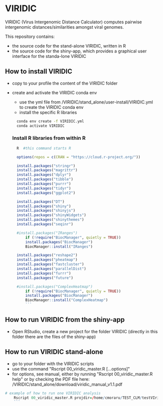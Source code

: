 # VIRIDIC
VIRIDIC (Virus Intergenomic Distance Calculator) computes pairwise intergenomic distances/similarities amongst viral genomes. 

This repository contains:
- the source code for the stand-alone VIRIDIC, written in R
- the source code for the shiny-app, which provides a graphical user interface for the standa-lone VIRIDIC


## How to install VIRIDIC

* copy to your profile the content of the VIRIDIC folder

* create and activate the VIRIDIC conda env

	- use the yml file from /VIRIDIC/stand_alone/user-install/VIRIDIC.yml to create the VIRIDIC conda env
	- install the specific R libraries
	
  ```bash
	conda env create -f VIRIDIC.yml
	conda activate VIRIDIC
	```
  ### Install R libraries from within R
  ```bash
	R  #this command starts R
  	```
  
  ```R
	options(repos = c(CRAN = "https://cloud.r-project.org/"))

	install.packages("stringr")
	install.packages("magrittr")
	install.packages("dplyr")
	install.packages("tibble")
	install.packages("purrr")
	install.packages("tidyr")
	install.packages("ggplot2")

	install.packages("DT")
	install.packages("shiny")
	install.packages("shinyjs")
	install.packages("shinyWidgets")
  	install.packages("shinythemes")
	install.packages("seqinr")

	#install.packages("IRanges")
		if (!require("BiocManager", quietly = TRUE))
		install.packages("BiocManager")
		BiocManager::install("IRanges")

	install.packages("reshape2")
	install.packages("pheatmap")
	install.packages("fastcluster")
	install.packages("parallelDist")
  	install.packages("furrr")
	install.packages("future")

	#install.packages("ComplexHeatmap")
		if (!require("BiocManager", quietly = TRUE))
		install.packages("BiocManager")
		BiocManager::install("ComplexHeatmap")
		```
## How to run VIRIDIC from the shiny-app
* Open RStudio, create a new project for the folder VIRIDIC (directly in this folder there are the files of the shiny-app)
## How to run VIRIDIC stand-alone

* go to your folder with the VIRIDIC scripts
* use the command "Rscript 00_viridic_master.R [...options]"
* for options, see manual, either by running "Rscript 00_viridic_master.R help" or by checking the PDF file here: /VIRIDIC/stand_alone/download/viridic_manual_v1.1.pdf
 
```R
# example of how to run one VIRIDIC analysis
	Rscript 00_viridic_master.R projdir=/home/cmoraru/TEST_CLM/testVIridic in=/home/cmoraru/TEST_CLM/Ebeline_rel.fna cpu=10
	```


